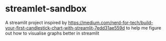 # streamlet-sandbox
A streamlit project inspired by https://medium.com/nerd-for-tech/build-your-first-candlestick-chart-with-streamlit-7edd31ae559d to help me figure out how to visualise graphs better in streamlit
